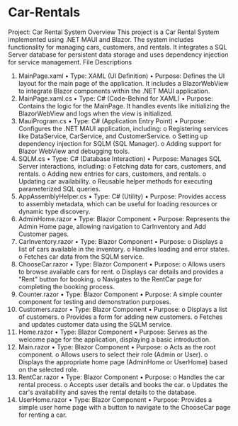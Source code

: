 # Car-Rentals
Project: Car Rental System
Overview
This project is a Car Rental System implemented using .NET MAUI and Blazor. The system includes functionality for managing cars, customers, and rentals. It integrates a SQL Server database for persistent data storage and uses dependency injection for service management.
File Descriptions
1. MainPage.xaml
•	Type: XAML (UI Definition)
•	Purpose: Defines the UI layout for the main page of the application. It includes a BlazorWebView to integrate Blazor components within the .NET MAUI application.
2. MainPage.xaml.cs
•	Type: C# (Code-Behind for XAML)
•	Purpose: Contains the logic for the MainPage. It handles events like initializing the BlazorWebView and logs when the view is initialized.
3. MauiProgram.cs
•	Type: C# (Application Entry Point)
•	Purpose: Configures the .NET MAUI application, including:
o	Registering services like DataService, CarService, and CustomerService.
o	Setting up dependency injection for SQLM (SQL Manager).
o	Adding support for Blazor WebView and debugging tools.
4. SQLM.cs
•	Type: C# (Database Interaction)
•	Purpose: Manages SQL Server interactions, including:
o	Fetching data for cars, customers, and rentals.
o	Adding new entries for cars, customers, and rentals.
o	Updating car availability.
o	Reusable helper methods for executing parameterized SQL queries.
5. AppAssemblyHelper.cs
•	Type: C# (Utility)
•	Purpose: Provides access to assembly metadata, which can be useful for loading resources or dynamic type discovery.
6. AdminHome.razor
•	Type: Blazor Component
•	Purpose: Represents the Admin Home page, allowing navigation to CarInventory and Add Customer pages.
7. CarInventory.razor
•	Type: Blazor Component
•	Purpose:
o	Displays a list of cars available in the inventory.
o	Handles loading and error states.
o	Fetches car data from the SQLM service.
8. ChooseCar.razor
•	Type: Blazor Component
•	Purpose:
o	Allows users to browse available cars for rent.
o	Displays car details and provides a "Rent" button for booking.
o	Navigates to the RentCar page for completing the booking process.
9. Counter.razor
•	Type: Blazor Component
•	Purpose: A simple counter component for testing and demonstration purposes.
10. Customers.razor
•	Type: Blazor Component
•	Purpose:
o	Displays a list of customers.
o	Provides a form for adding new customers.
o	Fetches and updates customer data using the SQLM service.
11. Home.razor
•	Type: Blazor Component
•	Purpose: Serves as the welcome page for the application, displaying a basic introduction.
12. Main.razor
•	Type: Blazor Component
•	Purpose:
o	Acts as the root component.
o	Allows users to select their role (Admin or User).
o	Displays the appropriate home page (AdminHome or UserHome) based on the selected role.
13. RentCar.razor
•	Type: Blazor Component
•	Purpose:
o	Handles the car rental process.
o	Accepts user details and books the car.
o	Updates the car's availability and saves the rental details to the database.
14. UserHome.razor
•	Type: Blazor Component
•	Purpose: Provides a simple user home page with a button to navigate to the ChooseCar page for renting a car.

